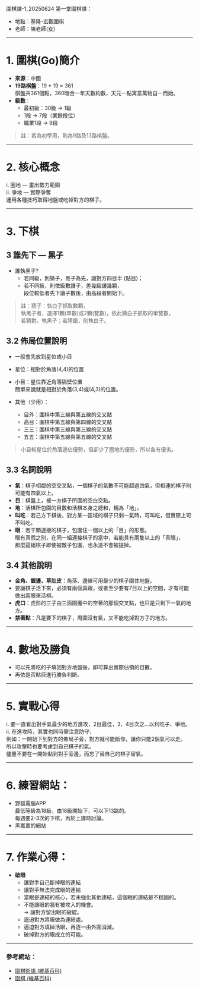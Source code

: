 圍棋課-1_20250624
第一堂圍棋課：
- 地點：基隆-宏觀圍棋  
- 老師：陳老師(女)

---

# 1. 圍棋(Go)簡介
- **來源**：中國  
- **19路棋盤**：19 * 19 = 361  
  棋盤共361個點，360暗合一年天數約數，天元一點寓意萬物自一而始。  
- **級數**：  
  - 最初級：30級 → 1級  
  - 1段 -> 7段（業餘段位）  
  - 職業1段 -> 9段  

> 註：若為初學用，則為9路及13路棋盤。

---

# 2. 核心概念
i. 圈地 — 畫出勢力範圍  
ii. 爭地 — 實際爭奪  
運用各種技巧取得地盤或吃掉對方的棋子。

---

# 3. 下棋
## 3 誰先下 — 黑子  
- 誰執黑子?  
  - 若同級，則猜子，黑子為先，讓對方四目半 (貼目)；  
  - 若不同級，則依級數讓子，差幾級讓幾顆，  
  段位較低者先下讓子數後，由高段者開始下。  

> 註：猜子：執白子抓取數顆，  
> 執黑子者，選擇1顆(單數)或2顆(雙數)，依此猜白子抓取的單雙數，  
> 若猜對，執黑子；若猜錯，則執白子。

## 3.2 佈局位置說明  
- 一般會先放到星位或小目  
- 星位：相對於角落(4,4)的位置  
- 小目：星位靠近角落隔壁位置  
  簡單來說就是相對於角落(3,4)或(4,3)的位置。  

- 其他（少用）：  
  - 目外：圍棋中第三線與第五線的交叉點  
  - 高目：圍棋中第五線與第四線的交叉點  
  - 三三：圍棋中第三線與第三線的交叉點  
  - 五五：圍棋中第五線與第五線的交叉點  

> 小目較星位於角落邊佔優勢，但卻少了圈地的優勢，所以各有優劣。

## 3.3 名詞說明  
- **氣**：棋子相鄰的空交叉點，一個棋子的氣數不可能超過四氣，但相連的棋子則可能有四氣以上。  
- **目**：棋盤上，被一方棋子所圍的空白交點。  
- **地**：活棋所包圍的目數和活棋本身之總和，稱為「地」。  
- **叫吃**：若己方下棋後，對方某一區域的棋子只剩一氣時，可叫吃，但實際上可不叫吃。  
- **眼**：若干顆連接的棋子，包圍住一個以上的「目」的形態。  
  眼有真假之別，在同一組連接棋子的當中，若能具有兩隻以上的「真眼」，  
  那麼這組棋子即使被敵子包圍，也永遠不會被提掉。

## 3.4 其他說明  
- **金角、銀邊、草肚皮**：角落、邊線可用最少的棋子圍住地盤。  
- 要讓棋子活下來，必須有兩個真眼，或者至少要有7目以上的空間，才有可能做出兩眼來活棋。  
- **虎口**：虎形的三子由三面圍攏中的空著的那個交叉點，也只是只剩下一氣的地方。  
- **禁著點**：凡是要下的棋子，周圍沒有氣，又不能吃掉對方子的地方。

---

# 4. 數地及勝負
- 可以先將吃的子填回對方地盤後，即可算出實際佔領的目數。  
- 再依是否貼目進行勝負判斷。

---

# 5. 實戰心得
i. 要一直看出對手氣最少的地方進攻，2目最佳，3、4目次之…以利吃子、爭地。  
ii. 在進攻時，其實也同時需注意防守，  
例如：一開始下到對方的佈局子旁，對方就可能斷你，讓你只能2個氣可以走。  
所以攻擊時也要考慮到自己棋子的氣。  
儘量不要在一開始黏到對手旁邊，而忘了替自己的棋子留氣。

---

# 6. 練習網站：
- 野狐電腦APP  
  最低等級為18級，由18級開始下，可以下13路的。  
  每週要2-3次的下棋，再於上課時討論。  
- 黑嘉嘉的網站

---

# 7. 作業心得：
- **破眼**  
  - 讓對手自己斷掉眼的連結  
  - 讓對手無法完成眼的連結  
  - 當眼是連結的核心，若未強化其他連結，這個眼的連結是不穩固的。  
  - 不能讓眼的牆有被攻入的機會。  
  → 讓對方留出眼的破綻。  
  - 逼迫對方將眼做為連結處。  
  - 逼迫對方填掉活眼，再逐一由外圍消滅。  
  - 破掉對方的眼成立的可能。

---

### 參考網站：
- [圍棋術語 (維基百科)](https://zh.wikipedia.org/zh-tw/%E5%9B%B4%E6%A3%8B%E6%9C%AF%E8%AF%AD)  
- [圍棋 (維基百科)](https://zh.wikipedia.org/zh-tw/%E5%9B%B4%E6%A3%8B)
